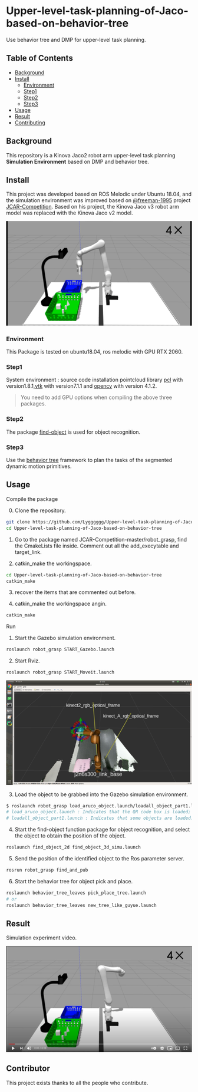 # Upper-level-task-planning-of-Jaco-based-on-behavior-tree
Use behavior tree and DMP for upper-level task planning.

## Table of Contents

- [Background](#background)
- [Install](#install)
  - [Environment](#environment)
  - [Step1](#step1)  
  - [Step2](#Step2) 
  - [Step3](#step3)  
- [Usage](#usage)
- [Result](#result)
- [Contributing](#contributing)


## Background

This repository is a Kinova Jaco2 robot arm upper-level task planning **Simulation Environment** based on DMP and behavior tree.

## Install

This project was developed based on ROS Melodic under Ubuntu 18.04, and the simulation environment was improved based on [@freeman-1995](https://github.com/freeman-1995) project [JCAR-Competition](https://github.com/freeman-1995/JCAR-Competition).
Based on his project, the Kinova Jaco v3 robot arm model was replaced with the Kinova Jaco v2 model.

![simulation1](pic/152803.png)

### Environment

This Package is tested on ubuntu18.04, ros melodic with GPU RTX 2060.

### Step1

System environment : source code installation pointcloud library [pcl](https://github.com/PointCloudLibrary/pcl) with version1.8.1,[vtk](https://github.com/Kitware/VTK) with version7.1.1
and [opencv](https://github.com/opencv/opencv) with version 4.1.2.

> You need to add GPU options when compiling the above three packages.

### Step2

The package [find-object](https://github.com/introlab/find-object) is used for object recognition.

### Step3

Use the [behavior tree](https://github.com/miccol/ROS-Behavior-Tree) framework to plan the tasks of the segmented dynamic motion primitives.

## Usage

Compile the package

0. Clone the repository.

```sh
git clone https://github.com/Lygggggg/Upper-level-task-planning-of-Jaco-based-on-behavior-tree
cd Upper-level-task-planning-of-Jaco-based-on-behavior-tree
```

1. Go to the package named JCAR-Competition-master/robot_grasp, find the CmakeLists file inside. Comment out all the add_execytable and target_link.

2. catkin_make the workingspace.

```sh
cd Upper-level-task-planning-of-Jaco-based-on-behavior-tree
catkin_make
```

3. recover the items that are commented out before.

4. catkin_make the workingspace angin.

```sh
catkin_make
```

Run

1. Start the Gazebo simulation environment.
```sh
roslaunch robot_grasp START_Gazebo.launch
```

2. Start Rviz.
```sh
roslaunch robot_grasp START_Moveit.launch
```
![simulation2](pic/2.png)

3. Load the object to be grabbed into the Gazebo simulation environment.
```sh
$ roslaunch robot_grasp load_aruco_object.launch/loadall_object_part1.launch
# load_aruco_object.launch : Indicates that the QR code box is loaded;
# loadall_object_part1.launch : Indicates that some objects are loaded.
```

4. Start the find-object function package for object recognition, and select the object to obtain the position of the object.
```sh
roslaunch find_object_2d find_object_3d_simu.launch
```

5. Send the position of the identified object to the Ros parameter server.
```sh
rosrun robot_grasp find_and_pub
```

6. Start the behavior tree for object pick and place.
```sh
roslaunch behavior_tree_leaves pick_place_tree.launch
# or
roslaunch behavior_tree_leaves new_tree_like_guyue.launch
```

## Result

Simulation experiment video.

[![Watch the video](pic/164832.png)](https://www.youtube.com/watch?v=Scji1yu_w7I)

## Contributor

This project exists thanks to all the people who contribute. 
